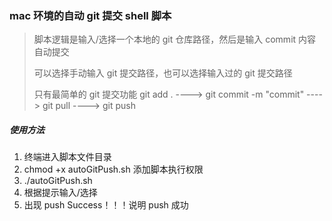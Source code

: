 ### mac 环境的自动 git 提交 shell 脚本

> 脚本逻辑是输入/选择一个本地的 git 仓库路径，然后是输入 commit 内容自动提交
>
> 可以选择手动输入 git 提交路径，也可以选择输入过的 git 提交路径
>
> 只有最简单的 git 提交功能 git add . ----> git commit -m "commit" ----> git pull ----> git push

##### 使用方法

1. 终端进入脚本文件目录
2. chmod +x autoGitPush.sh 添加脚本执行权限
3. ./autoGitPush.sh
4. 根据提示输入/选择
5. 出现 push Success！！！说明 push 成功
